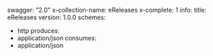 swagger: "2.0"
x-collection-name: eReleases
x-complete: 1
info:
  title: eReleases
  version: 1.0.0
schemes:
- http
produces:
- application/json
consumes:
- application/json